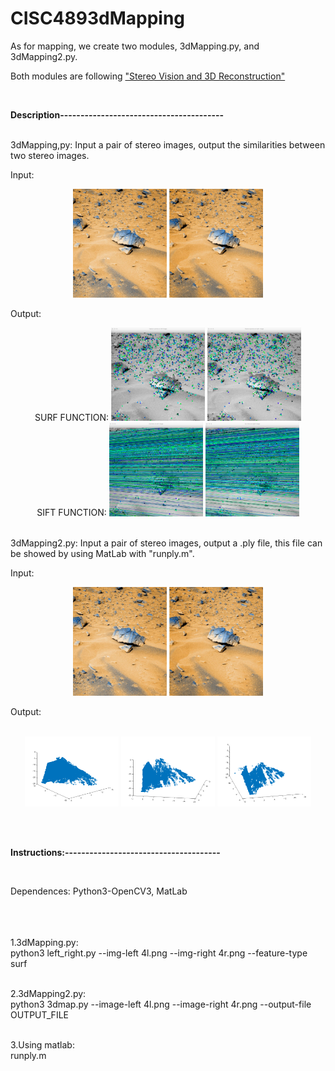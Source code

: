 # CISC4893dMapping

As for mapping, we create two modules, 3dMapping.py, and 3dMapping2.py. 

Both modules are following ["Stereo Vision and 3D Reconstruction"](https://www.packtpub.com/mapt/book/application_development/9781785283932/11)



<br/>

**Description----------------------------------------**

<br/>
3dMapping,py:
  Input a pair of stereo images, output the similarities between two stereo images.

  Input: 
  
  <p align="center">
  <img src="4l.png" width="150"/>
  <img src="4r.png" width="150"/>
  </p>
  
  Output:
  <p align="center">
  SURF FUNCTION: <img src="point_left.png" width="150"/>
  <img src="points_right.png" width="150"/>
   <br/>
   SIFT FUNCTION: <img src="Epi_left.png" width="150"/>
  <img src="Epi_right.png" width="150"/>
  </p>
  
  
  <br/>
3dMapping2.py:
  Input a pair of stereo images, output a .ply file, this file can be showed by using MatLab with "runply.m".

  Input:
  <p align="center">
  <img src="4l.png" width="150"/>
  <img src="4r.png" width="150"/>
  </p>

  
  Output:  
  <br/>
  
  <p align="center">
  <img src="OUTPUT2.png" width="150"/>
  <img src="OUTPUT.png" width="150"/>
   <img src="OUTPUT3.png" width="150"/>
  </p>
    
    
<br/><br/>

**Instructions:--------------------------------------**

<br/>

Dependences: Python3-OpenCV3, MatLab 

<br/><br/>
    <br/>1.3dMapping.py:<br/>
        python3 left_right.py --img-left 4l.png --img-right 4r.png --feature-type surf
   
  <br/> 2.3dMapping2.py:<br/>
        python3 3dmap.py --image-left 4l.png --image-right 4r.png --output-file OUTPUT_FILE
   
  <br/> 3.Using matlab:<br/>
        runply.m
        
<br/><br/>




